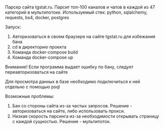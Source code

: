 Парсер сайта tgstat.ru. Парсит топ-100 каналов и чатов в каждой из 47 категорий в мультипотоке.
Используемый стек: python, sqlalchemy, requests, bs4, docker, postgres


Запуск:
1. Авторизоваться в своем браузере на сайте tgstat.ru для избежания бана
2. cd в директорию проекта
3. Команда docker-compose build
4. Команда docker-compose up

Внимание! Если программа выдает ошибку по бану, следует переавторизоваться на сайте

Для просмотра данных в базе необходимо подключиться к ней отдельно с помощью psql

Возможные проблемы: 
1. Бан со стороны сайта из-за частых запросов. Решение - авторизоваться на сайте, либо использовать прокси.
2. Низкая скорость парсинга из-за необходимости открывать страницу с каждой сущностью. Решение - мультипоток.
